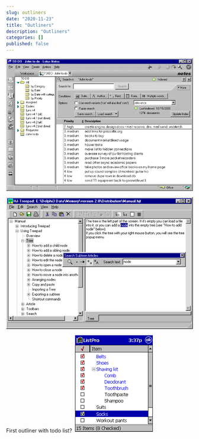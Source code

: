 ```yaml
---
slug: outliners
date: "2020-11-23"
title: "Outliners"
description: "Outliners"
categories: []
published: false
---
```


![](images/lotus-notes.png)

![](images/treepad.png)

First outliner with todo list?
![](images/list-pro.png)